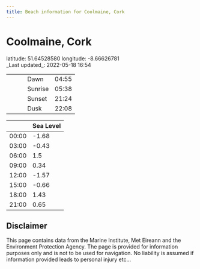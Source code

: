```yaml
---
title: Beach information for Coolmaine, Cork
---
```

# Coolmaine, Cork 

<div class="location-info">latitude: 51.64528580 longitude: -8.66626781</div>
<div class="met-eireann-warnings"></div>
_Last updated_: 2022-05-18 16:54

|   |   |   |   |   |
|---|---|---|---|---|
|   |   |   | Dawn  | 04:55 |
|   |   |   | Sunrise  | 05:38 |
|   |   |   | Sunset  | 21:24 |
|   |   |   | Dusk  | 22:08 |

<div></div>

|   | Sea Level  |
|---|---|
| 00:00 | -1.68 |
| 03:00 | -0.43 |
| 06:00 | 1.5 |
| 09:00 | 0.34 |
| 12:00 | -1.57 |
| 15:00 | -0.66 |
| 18:00 | 1.43 |
| 21:00 | 0.65 |

## Disclaimer

This page contains data from the Marine Institute,
Met Eireann and the Environment Protection Agency. The page is provided for
information purposes only and is not to be used for navigation. No liability
is assumed if information provided leads to personal injury etc...